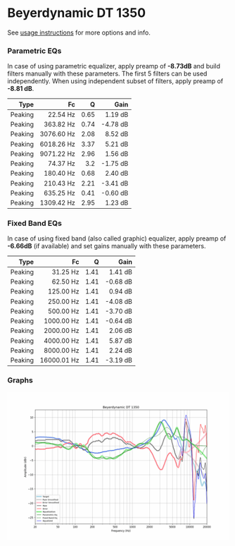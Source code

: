 # Beyerdynamic DT 1350
See [usage instructions](https://github.com/jaakkopasanen/AutoEq#usage) for more options and info.

### Parametric EQs
In case of using parametric equalizer, apply preamp of **-8.73dB** and build filters manually
with these parameters. The first 5 filters can be used independently.
When using independent subset of filters, apply preamp of **-8.81 dB**.

| Type    | Fc         |    Q | Gain     |
|--------:|-----------:|-----:|---------:|
| Peaking | 22.54 Hz   | 0.65 | 1.19 dB  |
| Peaking | 363.82 Hz  | 0.74 | -4.78 dB |
| Peaking | 3076.60 Hz | 2.08 | 8.52 dB  |
| Peaking | 6018.26 Hz | 3.37 | 5.21 dB  |
| Peaking | 9071.22 Hz | 2.96 | 1.56 dB  |
| Peaking | 74.37 Hz   | 3.2  | -1.75 dB |
| Peaking | 180.40 Hz  | 0.68 | 2.40 dB  |
| Peaking | 210.43 Hz  | 2.21 | -3.41 dB |
| Peaking | 635.25 Hz  | 0.41 | -0.60 dB |
| Peaking | 1309.42 Hz | 2.95 | 1.23 dB  |

### Fixed Band EQs
In case of using fixed band (also called graphic) equalizer, apply preamp of **-6.66dB**
(if available) and set gains manually with these parameters.

| Type    | Fc          |    Q | Gain     |
|--------:|------------:|-----:|---------:|
| Peaking | 31.25 Hz    | 1.41 | 1.41 dB  |
| Peaking | 62.50 Hz    | 1.41 | -0.68 dB |
| Peaking | 125.00 Hz   | 1.41 | 0.94 dB  |
| Peaking | 250.00 Hz   | 1.41 | -4.08 dB |
| Peaking | 500.00 Hz   | 1.41 | -3.70 dB |
| Peaking | 1000.00 Hz  | 1.41 | -0.64 dB |
| Peaking | 2000.00 Hz  | 1.41 | 2.06 dB  |
| Peaking | 4000.00 Hz  | 1.41 | 5.87 dB  |
| Peaking | 8000.00 Hz  | 1.41 | 2.24 dB  |
| Peaking | 16000.01 Hz | 1.41 | -3.19 dB |

### Graphs
![](./Beyerdynamic%20DT%201350.png)
